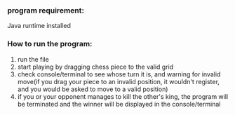 ### program requirement:
Java runtime installed
### How to run the program:
1. run the file
2. start playing by dragging chess piece to the valid grid
3. check console/terminal to see whose turn it is, and warning for invalid move(if you drag your piece to an invalid position, it wouldn't register, and you would be asked to move to a valid position)
4. if you or your opponent manages to kill the other's king, the program will be terminated and the winner will be displayed in the console/terminal